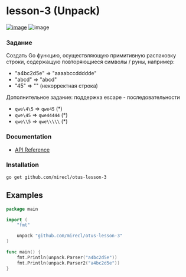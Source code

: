 # lesson-3 (Unpack)

[![image](https://img.shields.io/badge/godoc-reference-blue)](http://godoc.org/github.com/mirecl/otus-lesson-3)
![image](https://img.shields.io/badge/coverage-100%25-green)

### Задание
Создать Go функцию, осуществляющую примитивную распаковку строки, содержащую повторяющиеся символы / руны, например:

* "a4bc2d5e" => "aaaabccddddde"
* "abcd" => "abcd"
* "45" => "" (некорректная строка)

Дополнительное задание: поддержка escape - последовательности
* `qwe\4\5` => `qwe45` (*)
* `qwe\45` => `qwe44444` (*)
* `qwe\\5` => `qwe\\\\\` (*)

### Documentation
* [API Reference](http://godoc.org/github.com/mirecl/otus-lesson-3)

### Installation

    go get github.com/mirecl/otus-lesson-3

## Examples
```go
package main

import (
	"fmt"

	unpack "github.com/mirecl/otus-lesson-3"
)

func main() {
	fmt.Println(unpack.Parser("a4bc2d5e"))
	fmt.Println(unpack.Parser2("a4bc2d5e"))
}
```